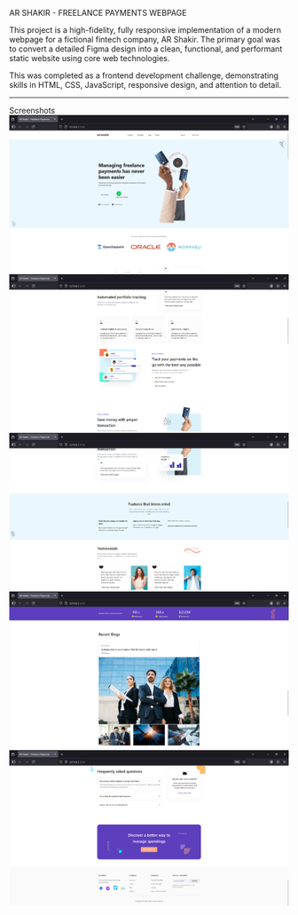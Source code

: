 AR SHAKIR - FREELANCE PAYMENTS WEBPAGE

This project is a high-fidelity, fully responsive implementation of a modern webpage for a fictional fintech company, AR Shakir. The primary goal was to convert a detailed Figma design into a clean, functional, and performant static website using core web technologies.

This was completed as a frontend development challenge, demonstrating skills in HTML, CSS, JavaScript, responsive design, and attention to detail.

------------------------------------
Screenshots 
![alt text](image-1.png)
![alt text](image-2.png)
![alt text](image-3.png)
![alt text](image-4.png)
![alt text](image-5.png)